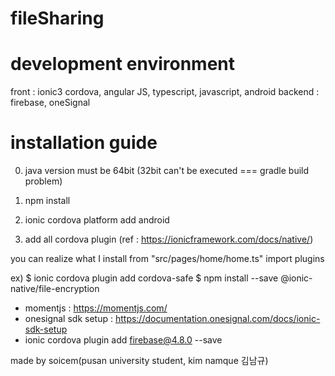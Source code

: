 # fileSharing

# development environment 
front : ionic3 cordova, angular JS, typescript, javascript, android
backend : firebase, oneSignal

# installation guide

0. java version must be 64bit (32bit can't be executed === gradle build problem)

1. npm install
2. ionic cordova platform add android
3. add all cordova plugin (ref : https://ionicframework.com/docs/native/)

you can realize what I install from "src/pages/home/home.ts" import plugins

ex)
$ ionic cordova plugin add cordova-safe
$ npm install --save @ionic-native/file-encryption

+ momentjs : https://momentjs.com/
+ onesignal sdk setup : https://documentation.onesignal.com/docs/ionic-sdk-setup
+ ionic cordova plugin add firebase@4.8.0 --save

made by soicem(pusan university student, kim namque 김남규)
